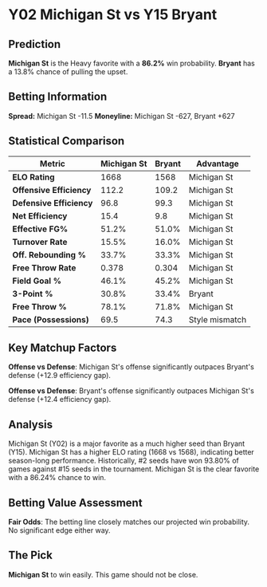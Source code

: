 # Y02 Michigan St vs Y15 Bryant

## Prediction
**Michigan St** is the Heavy favorite with a **86.2%** win probability.
**Bryant** has a 13.8% chance of pulling the upset.

## Betting Information
**Spread:** Michigan St -11.5
**Moneyline:** Michigan St -627, Bryant +627

## Statistical Comparison

| Metric | Michigan St | Bryant | Advantage |
|--------|-----------------|-----------------|----------|
| **ELO Rating** | 1668 | 1568 | Michigan St |
| **Offensive Efficiency** | 112.2 | 109.2 | Michigan St |
| **Defensive Efficiency** | 96.8 | 99.3 | Michigan St |
| **Net Efficiency** | 15.4 | 9.8 | Michigan St |
| **Effective FG%** | 51.2% | 51.0% | Michigan St |
| **Turnover Rate** | 15.5% | 16.0% | Michigan St |
| **Off. Rebounding %** | 33.7% | 33.3% | Michigan St |
| **Free Throw Rate** | 0.378 | 0.304 | Michigan St |
| **Field Goal %** | 46.1% | 45.2% | Michigan St |
| **3-Point %** | 30.8% | 33.4% | Bryant |
| **Free Throw %** | 78.1% | 71.8% | Michigan St |
| **Pace (Possessions)** | 69.5 | 74.3 | Style mismatch |

## Key Matchup Factors

**Offense vs Defense**: Michigan St's offense significantly outpaces Bryant's defense (+12.9 efficiency gap).

**Offense vs Defense**: Bryant's offense significantly outpaces Michigan St's defense (+12.4 efficiency gap).

## Analysis

Michigan St (Y02) is a major favorite as a much higher seed than Bryant (Y15). Michigan St has a higher ELO rating (1668 vs 1568), indicating better season-long performance. Historically, #2 seeds have won 93.80% of games against #15 seeds in the tournament. Michigan St is the clear favorite with a 86.24% chance to win.

## Betting Value Assessment

**Fair Odds**: The betting line closely matches our projected win probability. No significant edge either way.

## The Pick

**Michigan St** to win easily. This game should not be close.

